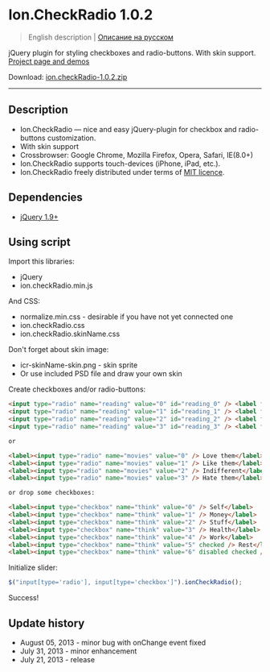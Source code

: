 # Ion.CheckRadio 1.0.2

> English description | <a href="readme.ru.md">Описание на русском</a>

jQuery plugin for styling checkboxes and radio-buttons. With skin support. <a href="http://ionden.com/a/plugins/ion.checkRadio/en.html">Project page and demos</a>

Download: <a href="http://ionden.com/a/plugins/ion.checkRadio/ion.checkRadio-1.0.2.zip">ion.checkRadio-1.0.2.zip</a>

***

## Description
* Ion.CheckRadio — nice and easy jQuery-plugin for checkbox and radio-buttons customization.
* With skin support
* Crossbrowser: Google Chrome, Mozilla Firefox, Opera, Safari, IE(8.0+)
* Ion.CheckRadio supports touch-devices (iPhone, iPad, etc.).
* Ion.CheckRadio freely distributed under terms of <a href="http://ionden.com/a/plugins/licence-en.html" target="_blank">MIT licence</a>.

## Dependencies
* <a href="http://jquery.com/" target="_blank">jQuery 1.9+</a>

## Using script

Import this libraries:
* jQuery
* ion.checkRadio.min.js

And CSS:
* normalize.min.css - desirable if you have not yet connected one
* ion.checkRadio.css
* ion.checkRadio.skinName.css

Don't forget about skin image:
* icr-skinName-skin.png - skin sprite
* Or use included PSD file and draw your own skin

Create checkboxes and/or radio-buttons:
```html
<input type="radio" name="reading" value="0" id="reading_0" /> <label for="reading_0">Very much</label>
<input type="radio" name="reading" value="1" id="reading_1" /> <label for="reading_1">Sometimes</label>
<input type="radio" name="reading" value="2" id="reading_2" /> <label for="reading_2">Better watch movie</label>
<input type="radio" name="reading" value="3" id="reading_3" /> <label for="reading_3">Hate it</label>

or

<label><input type="radio" name="movies" value="0" /> Love them</label>
<label><input type="radio" name="movies" value="1" /> Like them</label>
<label><input type="radio" name="movies" value="2" /> Indifferent</label>
<label><input type="radio" name="movies" value="3" /> Hate them</label>

or drop some checkboxes:

<label><input type="checkbox" name="think" value="0" /> Self</label>
<label><input type="checkbox" name="think" value="1" /> Money</label>
<label><input type="checkbox" name="think" value="2" /> Stuff</label>
<label><input type="checkbox" name="think" value="3" /> Health</label>
<label><input type="checkbox" name="think" value="4" /> Work</label>
<label><input type="checkbox" name="think" value="5" checked /> Rest</label>
<label><input type="checkbox" name="think" value="6" disabled checked /> Sex</label>
```

Initialize slider:
```javascript
$("input[type='radio'], input[type='checkbox']").ionCheckRadio();
```

Success!


## Update history
* August 05, 2013 - minor bug with onChange event fixed
* July 31, 2013 - minor enhancement
* July 21, 2013 - release
